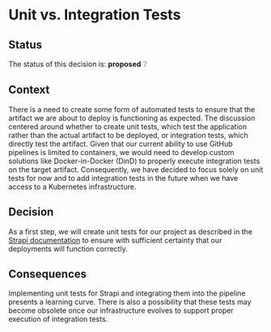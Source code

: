 # Unit vs. Integration Tests

## Status
The status of this decision is: **proposed** ❔

## Context
There is a need to create some form of automated tests to ensure that the artifact we are about to deploy is functioning as expected. The discussion centered around whether to create unit tests, which test the application rather than the actual artifact to be deployed, or integration tests, which directly test the artifact. Given that our current ability to use GitHub pipelines is limited to containers, we would need to develop custom solutions like Docker-in-Docker (DinD) to properly execute integration tests on the target artifact. Consequently, we have decided to focus solely on unit tests for now and to add integration tests in the future when we have access to a Kubernetes infrastructure.

## Decision
As a first step, we will create unit tests for our project as described in the [Strapi documentation](https://docs.strapi.io/dev-docs/testing) to ensure with sufficient certainty that our deployments will function correctly.

## Consequences
Implementing unit tests for Strapi and integrating them into the pipeline presents a learning curve. There is also a possibility that these tests may become obsolete once our infrastructure evolves to support proper execution of integration tests.
